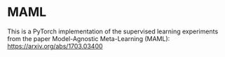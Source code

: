 #  MAML
This is a PyTorch implementation of the supervised learning experiments from the paper 
Model-Agnostic Meta-Learning (MAML): https://arxiv.org/abs/1703.03400
